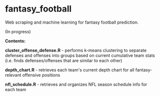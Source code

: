 # fantasy_football
Web scraping and machine learning for fantasy football prediction.

(In progress)


**Contents:**

**cluster_offense_defense.R** - performs k-means clustering to separate defenses and offenses into 
groups based on current cumulative team stats (i.e. finds defenses/offenses that are similar to each other)

**depth_chart.R** - retrieves each team's current depth chart for all fantasy-relevant offensive positions

**nfl_schedule.R** - retrieves and organizes NFL season schedule info for each team
